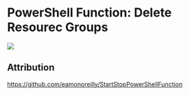 # PowerShell Function: Delete Resourec Groups

<a href="https://portal.azure.com/#create/Microsoft.Template/uri/https%3A%2F%2Fraw.githubusercontent.com%2Fneilpeterson%2Fpwsh-function-delete-rg%2Fmaster%2Fazuredeploy.json" target="_blank">
    <img src="http://azuredeploy.net/deploybutton.png"/>
</a>

## Attribution

https://github.com/eamonoreilly/StartStopPowerShellFunction